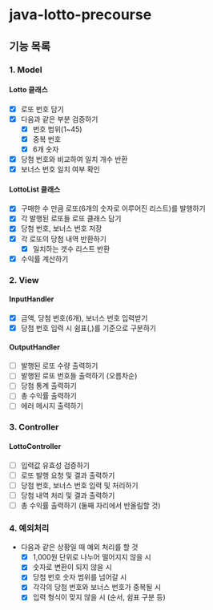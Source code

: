 # java-lotto-precourse

## 기능 목록

### 1. Model
#### Lotto 클래스
- [x] 로또 번호 담기
- [x] 다음과 같은 부분 검증하기
  - [x] 번호 범위(1~45)
  - [x] 중복 번호
  - [x] 6개 숫자
- [x] 당첨 번호와 비교하여 일치 개수 반환
- [x] 보너스 번호 일치 여부 확인
#### LottoList 클래스
- [x] 구매한 수 만큼 로또(6개의 숫자로 이루어진 리스트)를 발행하기
- [x] 각 발행된 로또들 로또 클래스 담기
- [x] 당첨 번호, 보너스 번호 저장
- [x] 각 로또의 당첨 내역 반환하기
  - [x] 일치하는 갯수 리스트 반환
- [x] 수익률 계산하기
### 2. View
#### InputHandler
- [x] 금액, 당첨 번호(6개), 보너스 번호 입력받기
- [x] 당첨 번호 입력 시 쉼표(,)를 기준으로 구분하기
#### OutputHandler
- [ ] 발행된 로또 수량 출력하기
- [ ] 발행된 로또 번호들 출력하기 (오름차순)
- [ ] 당첨 통계 출력하기
- [ ] 총 수익률 출력하기
- [ ] 에러 메시지 출력하기

### 3. Controller
#### LottoController
- [ ] 입력값 유효성 검증하기
- [ ] 로또 발행 요청 및 결과 출력하기
- [ ] 당첨 번호, 보너스 번호 입력 및 처리하기
- [ ] 당첨 내역 처리 및 결과 출력하기
- [ ] 총 수익률 출력하기 (둘째 자리에서 반올림할 것)

### 4. 예외처리
- 다음과 같은 상황일 때 예외 처리를 할 것
  - [x] 1,000원 단위로 나누어 떨어지지 않을 시
  - [x] 숫자로 변환이 되지 않을 시
  - [x] 당첨 번호 숫자 범위를 넘어갈 시
  - [x] 각각의 당첨 번호와 보너스 번호가 중복될 시
  - [x] 입력 형식이 맞지 않을 시 (순서, 쉼표 구분 등)